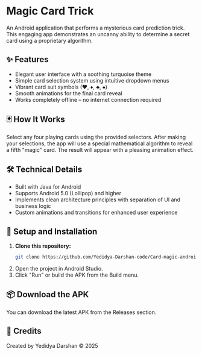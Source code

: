 # Magic Card Trick

An Android application that performs a mysterious card prediction trick. This engaging app demonstrates an uncanny ability to determine a secret card using a proprietary algorithm.

## ✨ Features

- Elegant user interface with a soothing turquoise theme
- Simple card selection system using intuitive dropdown menus
- Vibrant card suit symbols (♥, ♦, ♣, ♠)
- Smooth animations for the final card reveal
- Works completely offline – no internet connection required

## 🃏 How It Works

Select any four playing cards using the provided selectors. After making your selections, the app will use a special mathematical algorithm to reveal a fifth "magic" card. The result will appear with a pleasing animation effect.

## 🛠 Technical Details

- Built with Java for Android
- Supports Android 5.0 (Lollipop) and higher
- Implements clean architecture principles with separation of UI and business logic
- Custom animations and transitions for enhanced user experience

## 🚀 Setup and Installation

1. **Clone this repository:**
   ```bash
   git clone https://github.com/Yedidya-Darshan-code/Card-magic-android.git
   ```
2. Open the project in Android Studio.
3. Click "Run" or build the APK from the Build menu.

## 📦 Download the APK

You can download the latest APK from the Releases section.

## 👤 Credits

Created by Yedidya Darshan © 2025